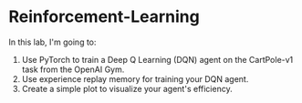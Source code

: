# Reinforcement-Learning
In this lab, I'm going to:

1. Use PyTorch to train a Deep Q Learning (DQN) agent on the CartPole-v1 task from the OpenAI Gym.
2. Use experience replay memory for training your DQN agent.
3. Create a simple plot to visualize your agent's efficiency.
